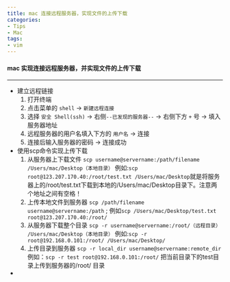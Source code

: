 ```yaml
---
title: mac 连接远程服务器，实现文件的上传下载
categories: 
- Tips
- Mac
tags: 
- vim
---
```


#### mac 实现连接远程服务器，并实现文件的上传下载
---
- 建立远程链接
    1. 打开终端
    2. 点击菜单的 `shell` -> `新建远程连接` 
    3. 选择 `安全 Shell(ssh)` -> 右侧`--已发现的服务器--` -> 右侧下方 `+` 号 -> 填入服务器地址
    4. 远程服务器的用户名填入下方的 `用户名` -> 连接
    5. 连接后输入服务器的密码 -> 连接成功
- 使用scp命令实现上传下载
    1. 从服务器上下载文件 `scp username@servername:/path/filename /Users/mac/Desktop（本地目录）`
        例如:`scp root@123.207.170.40:/root/test.txt /Users/mac/Desktop`就是将服务器上的/root/test.txt下载到本地的/Users/mac/Desktop目录下。注意两个地址之间有空格！
    2. 上传本地文件到服务器 `scp /path/filename username@servername:/path` ;
        例如`scp /Users/mac/Desktop/test.txt root@123.207.170.40:/root/`
    3. 从服务器下载整个目录 `scp -r username@servername:/root/（远程目录） /Users/mac/Desktop（本地目录）`
        例如:`scp -r root@192.168.0.101:/root/ /Users/mac/Desktop/`
    4. 上传目录到服务器 `scp -r local_dir username@servername:remote_dir`
        例如：`scp -r test root@192.168.0.101:/root/` 把当前目录下的test目录上传到服务器的/root/ 目录
- 


### 